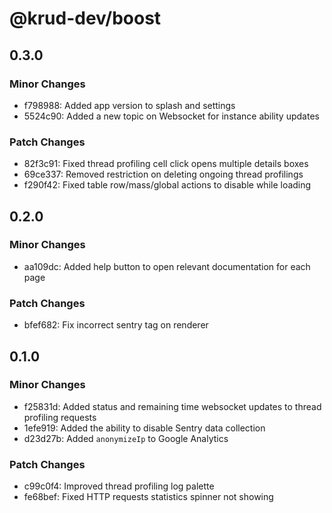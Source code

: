 # @krud-dev/boost

## 0.3.0

### Minor Changes

- f798988: Added app version to splash and settings
- 5524c90: Added a new topic on Websocket for instance ability updates

### Patch Changes

- 82f3c91: Fixed thread profiling cell click opens multiple details boxes
- 69ce337: Removed restriction on deleting ongoing thread profilings
- f290f42: Fixed table row/mass/global actions to disable while loading

## 0.2.0

### Minor Changes

- aa109dc: Added help button to open relevant documentation for each page

### Patch Changes

- bfef682: Fix incorrect sentry tag on renderer

## 0.1.0

### Minor Changes

- f25831d: Added status and remaining time websocket updates to thread profiling requests
- 1efe919: Added the ability to disable Sentry data collection
- d23d27b: Added `anonymizeIp` to Google Analytics

### Patch Changes

- c99c0f4: Improved thread profiling log palette
- fe68bef: Fixed HTTP requests statistics spinner not showing
